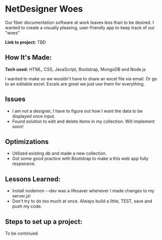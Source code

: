 # NetDesigner Woes 
Our fiber documentation software at work leaves less than to be desired. I wanted to create a visually pleasing, user-friendly app to keep track of our "woes" 

**Link to project:** TBD



## How It's Made:

**Tech used:** HTML, CSS, JavaScript, Bootstrap, MongoDB and Node.js

I wanted to make so we wouldn't have to share an excel file via email. Or go to an editable excel. Excels are great we just use them for everything. 


## Issues 
- I am not a designer, I have to figure out how I want the data to be displayed once input.  
- Found solution to edit and delete items in my collection. Will implement soon!

## Optimizations

- Utilized existing db and made a new collection. 
- Got some good practice with Bootstrap to make a this web app fully responsive. 

## Lessons Learned:

- Install nodemon --dev was a lifesaver whenever I made changes to my server.js! 
- Don't try to do too much at once. Always build a little, TEST, save and push my code. 

## Steps to set up a project: 
To be continued. 




